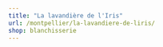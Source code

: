 ```yaml
---
title: "La lavandière de l'Iris"
url: /montpellier/la-lavandiere-de-liris/
shop: blanchisserie
---
```

